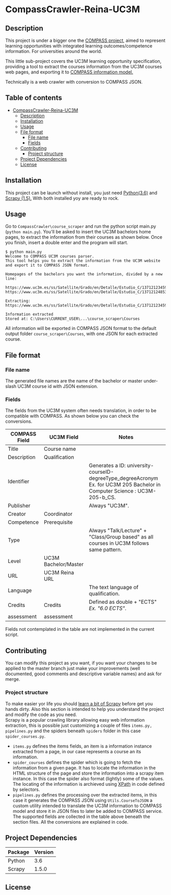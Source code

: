 # CompassCrawler-Reina-UC3M
## Description
This project is under a bigger one the [COMPASS project](http://www.learning-compass.eu), aimed to represent learning opportunities with integrated learning outcomes/competence information. For universities around the world.  

This little sub-project covers the UC3M learning opportunity specification, providing a tool to extract the courses information from the UC3M courses web pages, and exporting it to [COMPASS information model.](http://www.learning-compass.eu/media-center/intellectual-outputs/)  

Technically is a web crawler with conversion to COMPASS JSON.

<!-- TOC depthFrom:1 depthTo:6 withLinks:1 updateOnSave:1 orderedList:0 -->
## Table of contents
- [CompassCrawler-Reina-UC3M](#compasscrawler-reina-uc3m)
	- [Description](#description)
	- [Installation](#installation)
	- [Usage](#usage)
	- [File format](#file-format)
		- [File name](#file-name)
		- [Fields](#fields)
	- [Contributing](#contributing)
		- [Project structure](#project-structure)
	- [Project Dependencies](#project-dependencies)
	- [License](#license)

<!-- /TOC -->

## Installation
This project can be launch without install, you just need [Python(3.6)](https://www.python.org) and [Scrapy (1.5).](https://doc.scrapy.org/en/latest/intro/install.html) With both installed yoy are ready to rock.

## Usage
Go to `CompassCrawler\course_scraper` and run the python script main.py (`python main.py`).
You'll be asked to insert the UC3M bachelors home pages, to extract the information from their courses as shown below. Once you finish, insert a double enter and the program will start.  
~~~~
$ python main.py
Welcome to COMPASS UC3M courses parser.
This tool helps you to extract the information from the UC3M website and export it to COMPASS JSON format.

Homepages of the bachelors you want the information, divided by a new line:

https://www.uc3m.es/ss/Satellite/Grado/en/Detalle/Estudio_C/1371212345976/1371212987094/Bachelor_s_Degree_in_Telecommunication_Technologies_Engineering
https://www.uc3m.es/ss/Satellite/Grado/en/Detalle/Estudio_C/1371212485394/1371212987094/Bachelor_s_Degree_in_Communication_System_Engineering

Extracting: https://www.uc3m.es/ss/Satellite/Grado/en/Detalle/Estudio_C/1371212345976/1371212987094/Bachelor_s_Degree_in_Telecommunication_Technologies_Engineering

Information extracted
Stored at: C:\Users\CURRENT_USER\...\course_scraper\Courses
~~~~
All information will be exported in COMPASS JSON format to the default output folder `course_scraper\Courses`, with one JSON for each extracted course.

## File format
### File name
The generated file names are the name of the bachelor or master under-slash UC3M course id with JSON extension.
### Fields
The fields from the UC3M system often needs translation, in order to be compatible with COMPASS. As shown below you can check the conversions.

COMPASS Field | UC3M Field           | Notes
--------------|----------------------|---------------------------------------------------------------------------------------------------------------------------
Title         | Course name          |
Description   | Qualification        |
Identifier    |                      | Generates a ID: university-courseID-degreeType_degreeAcronym Ex. for UC3M 205 Bachelor in Computer Science : UC3M-205-b_CS.
Publisher     |                      | Always "UC3M".
Creator       | Coordinator          |
Competence    | Prerequisite         |
Type          |                      | Always "Talk/Lecture" + "Class/Group based" as all courses in UC3M follows same pattern.
Level         | UC3M Bachelor/Master |
URL           | UC3M Reina URL       |
Language      |                      | The text language of qualification.
Credits       | Credits              | Defined as double + "ECTS" _Ex. "6.0 ECTS"_.
assessment    | assessment           |

Fields not contemplated in the table are not implemented in the current script.

## Contributing
You can modify this project as you want, if you want your changes to be applied to the master branch just make your improvements (well documented, good comments and descriptive variable names) and ask for merge.

### Project structure
To make easier yor life you should [learn a bit of Scrapy](https://doc.scrapy.org/en/latest/intro/tutorial.html) before get you hands dirty. Also this section is intended to help you understand the project and modify the code as you need.  
Scrapy is a popular crawling library allowing easy web information extraction, this is possible just customizing a couple of files `items.py, pipelines.py` and the spiders beneath `spiders` folder in this case `spider_courses.py`.  

* `items.py` defines the items fields, an item is a information instance extracted from a page, in our case represents a course an its information.
* `spider_courses` defines the spider which is going to fetch the information from a given page. It has to locate the information in the HTML structure of the page and store the information into a scrapy item instance. In this case the spider also format (lightly) some of the values. The locating of the information is archieved using [XPath](https://en.wikipedia.org/wiki/XPath) in code defined by selectors.
* `pipelines.py` defines the processing over the extracted items, in this case it generates the COMPASS JSON using `Utils.CourseToJSON` a custom utility intended to translate the UC3M information to COMPASS model and store it in JSON files to later be added to COMPASS service. The supported fields are collected in the table above beneath the section files. All the conversions are explained in code.

## Project Dependencies
Package          | Version
-----------------|----------
Python           | 3.6
Scrapy           | 1.5.0

## License
